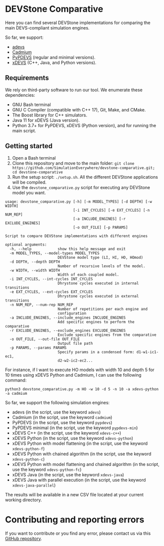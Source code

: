 # DEVStone Comparative

Here you can find several DEVStone implementations for comparing the main
DEVS-compliant simulation engines.

So far, we support:
* [adevs](https://web.ornl.gov/~nutarojj/adevs/)
* [Cadmium](https://github.com/SimulationEverywhere/cadmium)
* [PyPDEVS](http://msdl.uantwerpen.be/git/yentl/PythonPDEVS.git) (regular and minimal versions).
* [xDEVS](https://github.com/iscar-ucm/xdevs) (C++, Java, and Python versions).

## Requirements

We rely on third-party software to run our tool. We enumerate these
dependencies:

* GNU Bash terminal
* GNU C Compiler (compatible with C++ 17), Git, Make, and CMake.
* The Boost library for C++ simulators.
* Java 11 for xDEVS (Java version).
* Python 3.7+ for PyPDEVS, xDEVS (Python version), and for running the main script.

## Getting started

1. Open a Bash terminal
2. Clone this repository and move to the main folder:
`git clone https://github.com/SimulationEverywhere/devstone-comparative.git; cd devstone-comparative`
3. Run the setup script: `./setup.sh`. All the different DEVStone applications will be compiled.
4. Use the `devstone_comparative.py` script for executing any DEVStone model you want.

```
usage: devstone_comparative.py [-h] [-m MODEL_TYPES] [-d DEPTH] [-w WIDTH]
                               [-i INT_CYCLES] [-e EXT_CYCLES] [-n NUM_REP]
                               [-a INCLUDE_ENGINES] [-r EXCLUDE_ENGINES]
                               [-o OUT_FILE] [-p PARAMS]

Script to compare DEVStone implementations with different engines

optional arguments:
  -h, --help            show this help message and exit
  -m MODEL_TYPES, --model-types MODEL_TYPES
                        DEVStone model type (LI, HI, HO, HOmod)
  -d DEPTH, --depth DEPTH
                        Number of recursive levels of the model.
  -w WIDTH, --width WIDTH
                        Width of each coupled model.
  -i INT_CYCLES, --int-cycles INT_CYCLES
                        Dhrystone cycles executed in internal transitions
  -e EXT_CYCLES, --ext-cycles EXT_CYCLES
                        Dhrystone cycles executed in external transitions
  -n NUM_REP, --num-rep NUM_REP
                        Number of repetitions per each engine and
                        configuration
  -a INCLUDE_ENGINES, --include_engines INCLUDE_ENGINES
                        Add specific engines to perform the comparative
  -r EXCLUDE_ENGINES, --exclude_engines EXCLUDE_ENGINES
                        Exclude specific engines from the comparative
  -o OUT_FILE, --out-file OUT_FILE
                        Output file path
  -p PARAMS, --params PARAMS
                        Specify params in a condensed form: d1-w1-ic1-ec1,
                        d2-w2-ic2-ec2...
```

For instance, if I want to execute HO models with width 10 and depth 5 for
10 times using xDEVS Python and Cadmium, I can use the following command:

```
python3 devstone_comparative.py -m HO -w 10 -d 5 -n 10 -a xdevs-python -a cadmium
```

So far, we support the following simulation engines:
* adevs (in the script, use the keyword `adevs`)
* Cadmium (in the script, use the keyword `cadmium`)
* PyPDEVS (in the script, use the keyword `pypdevs`)
* PyPDEVS minimal (in the script, use the keyword `pypdevs-min`)
* xDEVS C++ (in the script, use the keyword `xdevs-c++`)
* xDEVS Python (in the script, use the keyword `xdevs-python`)
* xDEVS Python with model flattening (in the script, use the keyword `xdevs-python-f`)
* xDEVS Python with chained algorithm (in the script, use the keyword `xdevs-python-c`)
* xDEVS Python with model flattening and chained algorithm (in the script, use the keyword `xdevs-python-fc`)
* xDEVS Java (in the script, use the keyword `xdevs-java`)
* xDEVS Java with parallel execution (in the script, use the keyword `xdevs-java-parallel`)

The results will be available in a new CSV file located at your current working directory.

# Contributing and reporting errors
If you want to contribute or you find any error, please contact us via this [GitHub repository](https://github.com/SimulationEverywhere/devstone-comparative).
